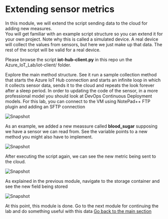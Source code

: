 # Extending sensor metrics

In this module, we will extend the script sending data to the cloud for adding new measures. <br/>
You will get familiar with an example script structure so you can extend it for your own project. Note why this is called a simulated device. A real device will collect the values from sensors, but here we just make up that data. The rest of the script will be valid for a real device.

Please browse the script **iot-hub-client.py** in this repo un the Azure_IoT_Lab/iot-client/ folder. <br/>

Explore the main method structure. See it run a sample collection method that starts the Azure IoT Hub connection and starts an infinite loop in which it collects sensor data, sends it to the cloud and repeats the look forever after a sleep period.
In order to updating the code of the sensor, in a more professional model you should look at DevOps Continuous Deployment models. For this lab, you can connect to the VM using NotePad++ FTP plugin and adding an SFTP connection

![Snapshot](../images/simulated-13.PNG "Azure VM")

As an example, we added a new meassure called **blood_sugar** supposing we have a sensor we can read from. See the variable points to a new method you might also have to implement.

![Snapshot](../images/simulated-14.PNG "Azure VM")

After executing the script again, we can see the new metric being sent to the cloud.

![Snapshot](../images/simulated-15.PNG "Azure VM")

As explained in the previous module, navigate to the storage container and see the new field being stored

![Snapshot](../images/routing-9.png "Storage")

At this point, this module is done. Go to the next module for continuing the lab and do something useful with this data
[Go back to the main section](../README.md )
